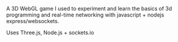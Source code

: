 A 3D WebGL game I used to experiment and learn the basics of 3d programming and real-time networking with javascript + nodejs express/websockets. 

Uses Three.js, Node.js + sockets.io

